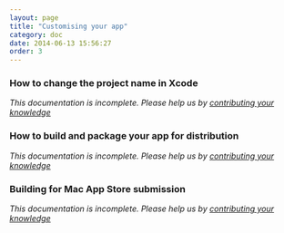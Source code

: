 ```yaml
---
layout: page
title: "Customising your app"
category: doc
date: 2014-06-13 15:56:27
order: 3
---
```



### How to change the project name in Xcode

*This documentation is incomplete. Please help us by [contributing your knowledge](http://docs.macgap.com/doc/contributing.html)*

### How to build and package your app for distribution

*This documentation is incomplete. Please help us by [contributing your knowledge](http://docs.macgap.com/doc/contributing.html)*

### Building for Mac App Store submission

*This documentation is incomplete. Please help us by [contributing your knowledge](http://docs.macgap.com/doc/contributing.html)*
